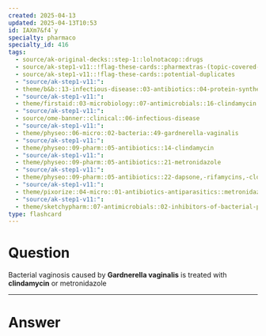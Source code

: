 ```yaml
---
created: 2025-04-13
updated: 2025-04-13T10:53
id: IAXm7&f4`y
specialty: pharmaco
specialty_id: 416
tags:
  - source/ak-original-decks::step-1::lolnotacop::drugs
  - source/ak-step1-v11::!flag-these-cards::pharmextras-(topic-covered-by-micro)
  - source/ak-step1-v11::!flag-these-cards::potential-duplicates
  - "source/ak-step1-v11:": 
  - theme/b&b::13-infectious-disease::03-antibiotics::04-protein-synthesis-inhibitors
  - "source/ak-step1-v11:": 
  - theme/firstaid::03-microbiology::07-antimicrobials::16-clindamycin
  - "source/ak-step1-v11:": 
  - source/ome-banner::clinical::06-infectious-disease
  - "source/ak-step1-v11:": 
  - theme/physeo::06-micro::02-bacteria::49-gardnerella-vaginalis
  - "source/ak-step1-v11:": 
  - theme/physeo::09-pharm::05-antibiotics::14-clindamycin
  - "source/ak-step1-v11:": 
  - theme/physeo::09-pharm::05-antibiotics::21-metronidazole
  - "source/ak-step1-v11:": 
  - theme/physeo::09-pharm::05-antibiotics::22-dapsone,-rifamycins,-clofazimine-(leprosy-drugs)
  - "source/ak-step1-v11:": 
  - theme/pixorize::04-micro::01-antibiotics-antiparasitics::metronidazole
  - "source/ak-step1-v11:": 
  - theme/sketchypharm::07-antimicrobials::02-inhibitors-of-bacterial-protein-synthesis::04-clindamycin"
type: flashcard
---
```


# Question
Bacterial vaginosis caused by **Gardnerella vaginalis** is treated with **clindamycin** or metronidazole

---

# Answer
